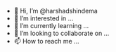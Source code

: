 - 👋 Hi, I’m @harshadshindema
- 👀 I’m interested in ...
- 🌱 I’m currently learning ...
- 💞️ I’m looking to collaborate on ...
- 📫 How to reach me ...

<!---
harshadshindema/harshadshindema is a ✨ special ✨ repository because its `README.md` (this file) appears on your GitHub profile.
You can click the Preview link to take a look at your changes.
--->
